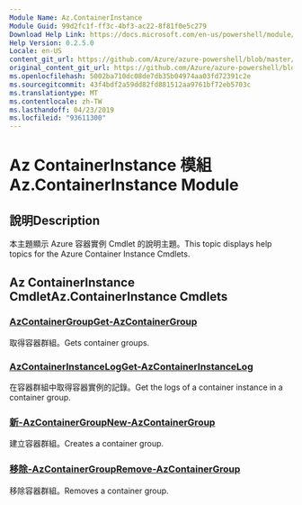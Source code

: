 ```yaml
---
Module Name: Az.ContainerInstance
Module Guid: 99d2fc1f-ff3c-4bf3-ac22-8f81f0e5c279
Download Help Link: https://docs.microsoft.com/en-us/powershell/module/az.containerinstance
Help Version: 0.2.5.0
Locale: en-US
content_git_url: https://github.com/Azure/azure-powershell/blob/master/src/ContainerInstance/ContainerInstance/help/Az.ContainerInstance.md
original_content_git_url: https://github.com/Azure/azure-powershell/blob/master/src/ContainerInstance/ContainerInstance/help/Az.ContainerInstance.md
ms.openlocfilehash: 5002ba710dc08de7db35b04974aa03fd72391c2e
ms.sourcegitcommit: 43f4bdf2a59dd82fd881512aa9761bf72eb5703c
ms.translationtype: MT
ms.contentlocale: zh-TW
ms.lasthandoff: 04/23/2019
ms.locfileid: "93611300"
---
```

# <span data-ttu-id="c40f1-101">Az ContainerInstance 模組</span><span class="sxs-lookup"><span data-stu-id="c40f1-101">Az.ContainerInstance Module</span></span>
## <span data-ttu-id="c40f1-102">說明</span><span class="sxs-lookup"><span data-stu-id="c40f1-102">Description</span></span>
<span data-ttu-id="c40f1-103">本主題顯示 Azure 容器實例 Cmdlet 的說明主題。</span><span class="sxs-lookup"><span data-stu-id="c40f1-103">This topic displays help topics for the Azure Container Instance Cmdlets.</span></span>

## <span data-ttu-id="c40f1-104">Az ContainerInstance Cmdlet</span><span class="sxs-lookup"><span data-stu-id="c40f1-104">Az.ContainerInstance Cmdlets</span></span>
### [<span data-ttu-id="c40f1-105">AzContainerGroup</span><span class="sxs-lookup"><span data-stu-id="c40f1-105">Get-AzContainerGroup</span></span>](Get-AzContainerGroup.md)
<span data-ttu-id="c40f1-106">取得容器群組。</span><span class="sxs-lookup"><span data-stu-id="c40f1-106">Gets container groups.</span></span>

### [<span data-ttu-id="c40f1-107">AzContainerInstanceLog</span><span class="sxs-lookup"><span data-stu-id="c40f1-107">Get-AzContainerInstanceLog</span></span>](Get-AzContainerInstanceLog.md)
<span data-ttu-id="c40f1-108">在容器群組中取得容器實例的記錄。</span><span class="sxs-lookup"><span data-stu-id="c40f1-108">Get the logs of a container instance in a container group.</span></span>

### [<span data-ttu-id="c40f1-109">新-AzContainerGroup</span><span class="sxs-lookup"><span data-stu-id="c40f1-109">New-AzContainerGroup</span></span>](New-AzContainerGroup.md)
<span data-ttu-id="c40f1-110">建立容器群組。</span><span class="sxs-lookup"><span data-stu-id="c40f1-110">Creates a container group.</span></span>

### [<span data-ttu-id="c40f1-111">移除-AzContainerGroup</span><span class="sxs-lookup"><span data-stu-id="c40f1-111">Remove-AzContainerGroup</span></span>](Remove-AzContainerGroup.md)
<span data-ttu-id="c40f1-112">移除容器群組。</span><span class="sxs-lookup"><span data-stu-id="c40f1-112">Removes a container group.</span></span>

